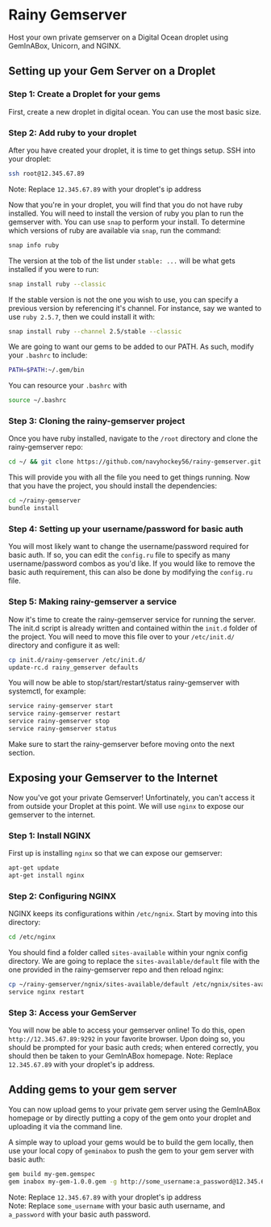 # Rainy Gemserver
Host your own private gemserver on a Digital Ocean droplet using GemInABox, Unicorn, and NGINX.

## Setting up your Gem Server on a Droplet
### Step 1: Create a Droplet for your gems
First, create a new droplet in digital ocean. You can use the most basic size.

### Step 2: Add ruby to your droplet
After you have created your droplet, it is time to get things setup. SSH into your droplet:
```bash
ssh root@12.345.67.89
```
Note: Replace `12.345.67.89` with your droplet's ip address


Now that you're in your droplet, you will find that you do not have ruby installed. You will need to install the version of ruby you plan to run the gemserver with. You can use `snap` to perform your install. To determine which versions of ruby are available via `snap`, run the command:
```bash
snap info ruby
```

The version at the tob of the list under `stable: ...` will be what gets installed if you were to run:
```bash
snap install ruby --classic
```
If the stable version is not the one you wish to use, you can specify a previous version by referencing it's channel. For instance, say we wanted to use `ruby 2.5.7`, then we could install it with:
```bash
snap install ruby --channel 2.5/stable --classic
```

We are going to want our gems to be added to our PATH. As such, modify your `.bashrc` to include:
```bash
PATH=$PATH:~/.gem/bin
```
You can resource your `.bashrc` with
```bash
source ~/.bashrc
```

### Step 3: Cloning the rainy-gemserver project
Once you have ruby installed, navigate to the `/root` directory and clone the rainy-gemserver repo:
```bash
cd ~/ && git clone https://github.com/navyhockey56/rainy-gemserver.git
```

This will provide you with all the file you need to get things running. Now that you have the project, you should install the dependencies:
```bash
cd ~/rainy-gemserver
bundle install
```

### Step 4: Setting up your username/password for basic auth
You will most likely want to change the username/password required for basic auth. If so, you can edit the `config.ru` file to specify as many username/password combos as you'd like. If you would like to remove the basic auth requirement, this can also be done by modifying the `config.ru` file.

### Step 5: Making rainy-gemserver a service
Now it's time to create the rainy-gemserver service for running the server. The init.d script is already written and contained within the `init.d` folder of the project. You will need to move this file over to your `/etc/init.d/` directory and configure it as well:
```bash
cp init.d/rainy-gemserver /etc/init.d/
update-rc.d rainy_gemserver defaults
```
You will now be able to stop/start/restart/status rainy-gemserver with systemctl, for example:
```bash
service rainy-gemserver start
service rainy-gemserver restart
service rainy-gemserver stop
service rainy-gemserver status
```
Make sure to start the rainy-gemserver before moving onto the next section.

## Exposing your Gemserver to the Internet
Now you've got your private Gemserver! Unfortinately, you can't access it from outside your Droplet at this point. We will use `nginx` to expose our gemserver to the internet.

### Step 1: Install NGINX
First up is installing `nginx` so that we can expose our gemserver:
```bash
apt-get update
apt-get install nginx
```

### Step 2: Configuring NGINX
NGINX keeps its configurations within `/etc/ngnix`. Start by moving into this directory:
```bash
cd /etc/nginx
```
You should find a folder called `sites-available` within your ngnix config directory. We are going to replace the `sites-available/default` file with the one provided in the rainy-gemserver repo and then reload nginx:
```bash
cp ~/rainy-gemserver/ngnix/sites-available/default /etc/ngnix/sites-available
service nginx restart
```

### Step 3: Access your GemServer
You will now be able to access your gemserver online! To do this, open `http://12.345.67.89:9292` in your favorite browser. Upon doing so, you should be prompted for your basic auth creds; when entered correctly, you should then be taken to your GemInABox homepage. Note: Replace `12.345.67.89` with your droplet's ip address.

## Adding gems to your gem server
You can now upload gems to your private gem server using the GemInABox homepage or by directly putting a copy of the gem onto your droplet and uploading it via the command line.

A simple way to upload your gems would be to build the gem locally, then use your local copy of `geminabox` to push the gem to your gem server with basic auth:
```bash
gem build my-gem.gemspec
gem inabox my-gem-1.0.0.gem -g http://some_username:a_password@12.345.67.89:9292
```
Note: Replace `12.345.67.89` with your droplet's ip address  
Note: Replace `some_username` with your basic auth username, and `a_password` with your basic auth password.
